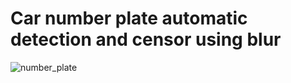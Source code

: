 # Car number plate automatic detection and censor using blur

![number_plate](https://user-images.githubusercontent.com/72137556/185633061-008791cc-cd3a-49d3-9acd-1eeb5688480e.png)
